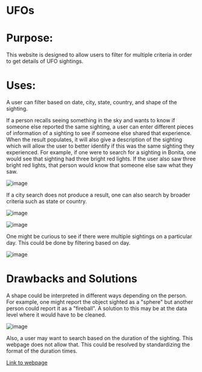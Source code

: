 # UFOs

# Purpose:
This website is designed to allow users to filter for multiple criteria in order to get details of UFO sightings. 

# Uses: 
A user can filter based on date, city, state, country, and shape of the sighting. 

If a person recalls seeing something in the sky and wants to know if someone else reported the same sighting, a user can enter different pieces of information of a sighting to see if someone else shared that experience. When the result populates, it will also give a description of the sighting which will allow the user to better identify if this was the same sighting they experienced. For example, if one were to search for a sighting in Bonita, one would see that sighting had three bright red lights.  If the user also saw three bright red lights, that person would know that someone else saw what they saw. 

![image](https://user-images.githubusercontent.com/92542382/149685020-ec9ec76f-efa6-434c-b54b-b302cb0170bd.png)

If a city search does not produce a result, one can also search by broader criteria such as state or country.

![image](https://user-images.githubusercontent.com/92542382/149685140-a48e8f19-eadd-41a2-a32f-4ab7f3f4f01f.png)

![image](https://user-images.githubusercontent.com/92542382/149685198-67fda513-ecd8-4a17-8118-fe7f3e636958.png)

One might be curious to see if there were multiple sightings on a particular day.  This could be done by filtering based on day.

![image](https://user-images.githubusercontent.com/92542382/149685339-ed62a5a0-f8cf-4e95-ae1e-fa562151a4fe.png)

# Drawbacks and Solutions

A shape could be interpreted in different ways depending on the person.  For example, one might report the object sighted as a "sphere" but another person could report it as a "fireball".  A solution to this may be at the data level where it would have to be cleaned. 

![image](https://user-images.githubusercontent.com/92542382/149685953-961fffa6-7507-490f-90ba-96b850e38fb2.png)

Also, a user may want to search based on the duration of the sighting.  This webpage does not allow that.  This could be resolved by standardizing the format of the duration times.

[Link to webpage](https://jaycecox.github.io/UFOs/)

